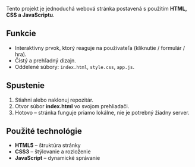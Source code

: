 Tento projekt je jednoduchá webová stránka postavená s použitím **HTML, CSS a JavaScriptu**.

## Funkcie
- Interaktívny prvok, ktorý reaguje na používateľa (kliknutie / formulár / hra).
- Čistý a prehľadný dizajn.
- Oddelené súbory: `index.html`, `style.css`, `app.js`.

## Spustenie
1. Stiahni alebo naklonuj repozitár.
2. Otvor súbor **index.html** vo svojom prehliadači.
3. Hotovo – stránka funguje priamo lokálne, nie je potrebný žiadny server.

## Použité technológie
- **HTML5** – štruktúra stránky  
- **CSS3** – štýlovanie a rozloženie  
- **JavaScript** – dynamické správanie

